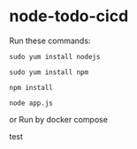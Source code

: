 # node-todo-cicd

Run these commands:


`sudo yum install nodejs`


`sudo yum install npm`


`npm install`

`node app.js`

or Run by docker compose

test

